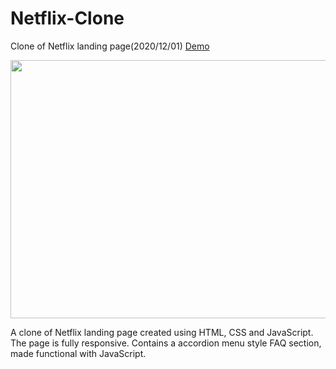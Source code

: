 # Netflix-Clone
Clone of Netflix landing page(2020/12/01)
[Demo](https://netflix-clone-v.netlify.app/)


<p align="center">
  <img width="550" height="413" src="https://user-images.githubusercontent.com/66121679/105895354-b7d98e00-6015-11eb-9d08-ea3b919893e0.png">
</p>

A clone of Netflix landing page created using HTML, CSS and JavaScript.
The page is fully responsive.
Contains a accordion menu style FAQ section, made functional with JavaScript.
